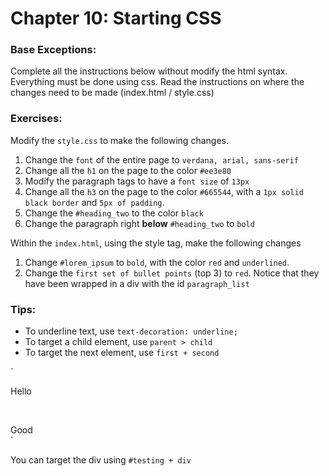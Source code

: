 # Chapter 10: Starting CSS

### Base Exceptions:
Complete all the instructions below without modify the html syntax. Everything must be
done using css. Read the instructions on where the changes need to be made (index.html / style.css)

### Exercises:

Modify the `style.css` to make the following changes.

1. Change the `font` of the entire page to `verdana, arial, sans-serif`
2. Change all the `h1` on the page to the color `#ee3e80`
3. Modify the paragraph tags to have a `font size` of `13px`
4. Change all the `h3` on the page to the color `#665544`, 
   with a `1px solid black border` and `5px of padding`.
5. Change the `#heading_two` to the color `black`
6. Change the paragraph right <b>below</b> `#heading_two` to `bold`

Within the `index.html`, using the style tag, make the following changes 

1. Change `#lorem_ipsum` to `bold`, with the color `red` and `underlined`. 
2. Change the `first set of bullet points` (top 3) to `red`. Notice that they have
   been wrapped in a div with the id `paragraph_list`

### Tips:

* To underline text, use `text-decoration: underline;`
* To target a child element, use `parent > child`
* To target the next element, use `first + second`

`<p id='testing'>Hello</p><br />
 <div>Good</div>
`

You can target the div using `#testing + div`